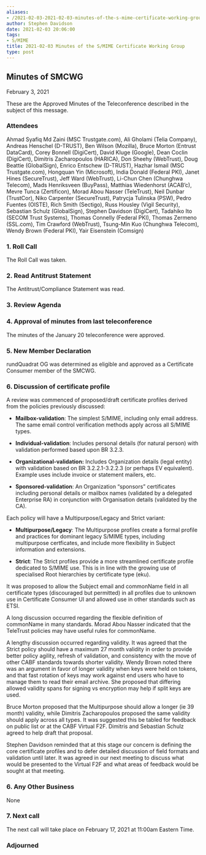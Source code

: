 ```yaml
---
aliases:
- /2021-02-03-2021-02-03-minutes-of-the-s-mime-certificate-working-group/
author: Stephen Davidson
date: 2021-02-03 20:06:00
tags:
- S/MIME
title: 2021-02-03 Minutes of the S/MIME Certificate Working Group
type: post
---
```


## Minutes of SMCWG 

February 3, 2021

These are the Approved Minutes of the Teleconference described in the subject of this message.

### Attendees 

Ahmad Syafiq Md Zaini (MSC Trustgate.com), Ali Gholami (Telia Company), Andreas Henschel (D-TRUST), Ben Wilson (Mozilla), Bruce Morton (Entrust DataCard), Corey Bonnell (DigiCert), David Kluge (Google), Dean Coclin (DigiCert), Dimitris Zacharopoulos (HARICA), Don Sheehy (WebTrust), Doug Beattie (GlobalSign), Enrico Entschew (D-TRUST), Hazhar Ismail (MSC Trustgate.com), Hongquan Yin (Microsoft), India Donald (Federal PKI), Janet Hines (SecureTrust), Jeff Ward (WebTrust), Li-Chun Chen (Chunghwa Telecom), Mads Henriksveen (BuyPass), Matthias Wiedenhorst (ACAB’c), Mevre Tunca (Zertificon), Morad Abou Nasser (TeleTrust), Neil Dunbar (TrustCor), Niko Carpenter (SecureTrust), Patrycja Tulinska (PSW), Pedro Fuentes (OISTE), Rich Smith (Sectigo), Russ Housley (Vigil Security), Sebastian Schulz (GlobalSign), Stephen Davidson (DigiCert), Tadahiko Ito (SECOM Trust Systems), Thomas Connelly (Federal PKI), Thomas Zermeno (SSL.com), Tim Crawford (WebTrust), Tsung-Min Kuo (Chunghwa Telecom), Wendy Brown (Federal PKI), Yair Eisenstein (Comsign)

### 1. Roll Call 

The Roll Call was taken.

### 2. Read Antitrust Statement 

The Antitrust/Compliance Statement was read.

### 3. Review Agenda 

### 4. Approval of minutes from last teleconference 

The minutes of the January 20 teleconference were approved.

### 5. New Member Declaration 

rundQuadrat OG was determined as eligible and approved as a Certificate Consumer member of the SMCWG.

### 6. Discussion of certificate profile 

A review was commenced of proposed/draft certificate profiles derived from the policies previously discussed:

- **Mailbox-validation**: The simplest S/MIME, including only email address. The same email control verification methods apply across all S/MIME types.

- **Individual-validation**: Includes personal details (for natural person) with validation performed based upon BR 3.2.3.

- **Organizational-validation:** Includes Organization details (legal entity) with validation based on BR 3.2.2.1-3.2.2.3 (or perhaps EV equivalent). Example uses include invoice or statement mailers, etc.

- **Sponsored-validation**: An Organization “sponsors” certificates including personal details or mailbox names (validated by a delegated Enterprise RA) in conjunction with Organisation details (validated by the CA).

Each policy will have a Multipurpose/Legacy and Strict variant:

- **Multipurpose/Legacy**: The Multipurpose profiles create a formal profile and practices for dominant legacy S/MIME types, including multipurpose certficates, and include more flexibility in Subject information and extensions.

- **Strict**: The Strict profiles provide a more streamlined certificate profile dedicated to S/MIME use. This is in line with the growing use of specialised Root hierarchies by certificate type (eku).

It was proposed to allow the Subject email and commonName field in all certificate types (discouraged but permitted) in all profiles due to unknown use in Certificate Consumer UI and allowed use in other standards such as ETSI.

A long discussion occurred regarding the flexible definition of commonName in many standards. Morad Abou Nasser indicated that the TeleTrust policies may have useful rules for commonName.

A lengthy discussion occurred regarding validity. It was agreed that the Strict policy should have a maximum 27 month validity in order to provide better policy agility, refresh of validation, and consistency with the move of other CABF standards towards shorter validity. Wendy Brown noted there was an argument in favor of longer validity when keys were held on tokens, and that fast rotation of keys may work against end users who have to manage them to read their email archive. She proposed that differing allowed validity spans for signing vs encryption may help if split keys are used.

Bruce Morton proposed that the Multipurpose should allow a longer (ie 39 month) validity, while Dimitris Zacharopoulos proposed the same validity should apply across all types. It was suggested this be tabled for feedback on public list or at the CABF Virtual F2F. Dimitris and Sebastian Schulz agreed to help draft that proposal.

Stephen Davidson reminded that at this stage our concern is defining the core certificate profiles and to defer detailed discussion of field formats and validation until later. It was agreed in our next meeting to discuss what would be presented to the Virtual F2F and what areas of feedback would be sought at that meeting.

### 6. Any Other Business 

None

### 7. Next call 

The next call will take place on February 17, 2021 at 11:00am Eastern Time.

### Adjourned
